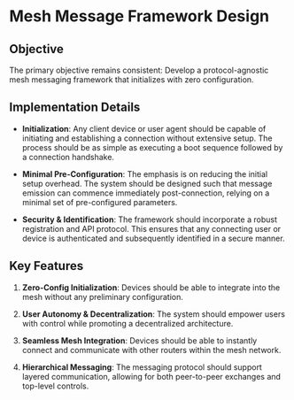 # Mesh Message Framework Design

## Objective

The primary objective remains consistent: Develop a protocol-agnostic mesh messaging framework that initializes with zero configuration.

## Implementation Details

- **Initialization**: Any client device or user agent should be capable of initiating and establishing a connection without extensive setup. The process should be as simple as executing a boot sequence followed by a connection handshake.

- **Minimal Pre-Configuration**: The emphasis is on reducing the initial setup overhead. The system should be designed such that message emission can commence immediately post-connection, relying on a minimal set of pre-configured parameters.

- **Security & Identification**: The framework should incorporate a robust registration and API protocol. This ensures that any connecting user or device is authenticated and subsequently identified in a secure manner.

## Key Features

1. **Zero-Config Initialization**: Devices should be able to integrate into the mesh without any preliminary configuration.

2. **User Autonomy & Decentralization**: The system should empower users with control while promoting a decentralized architecture.

3. **Seamless Mesh Integration**: Devices should be able to instantly connect and communicate with other routers within the mesh network.

4. **Hierarchical Messaging**: The messaging protocol should support layered communication, allowing for both peer-to-peer exchanges and top-level controls.

